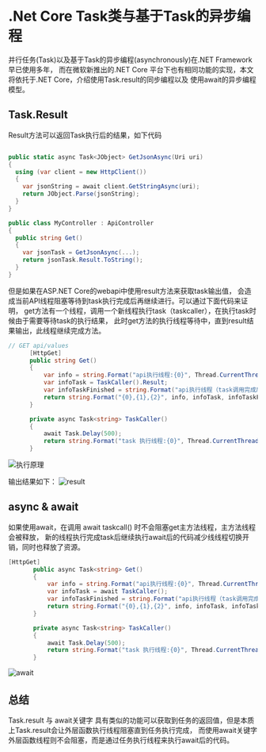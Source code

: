 # .Net Core Task类与基于Task的异步编程

并行任务(Task)以及基于Task的异步编程(asynchronously)在.NET Framework早已使用多年，
而在微软新推出的.NET Core 平台下也有相同功能的实现，本文将依托于.NET Core，介绍使用Task.result的同步编程以及
使用await的异步编程模型。

## Task.Result
Result方法可以返回Task执行后的结果，如下代码

```cs

public static async Task<JObject> GetJsonAsync(Uri uri)
{
  using (var client = new HttpClient())
  {
    var jsonString = await client.GetStringAsync(uri);
    return JObject.Parse(jsonString);
  }
}

public class MyController : ApiController
{
  public string Get()
  {
    var jsonTask = GetJsonAsync(...);
    return jsonTask.Result.ToString();
  }
}

```

但是如果在ASP.NET Core的webapi中使用result方法来获取task输出值，
会造成当前API线程阻塞等待到task执行完成后再继续进行。可以通过下面代码来证明，
get方法有一个线程，调用一个新线程执行task（taskcaller），在执行task时候由于需要等待task的执行结果，
此时get方法的执行线程等待中，直到result结果输出，此线程继续完成方法。

```cs
// GET api/values
      [HttpGet]
      public string Get()
      {
          var info = string.Format("api执行线程:{0}", Thread.CurrentThread.ManagedThreadId);
          var infoTask = TaskCaller().Result;
          var infoTaskFinished = string.Format("api执行线程（task调用完成后）:{0}", Thread.CurrentThread.ManagedThreadId);
          return string.Format("{0},{1},{2}", info, infoTask, infoTaskFinished);
      }

      private async Task<string> TaskCaller()
      {
          await Task.Delay(500);
          return string.Format("task 执行线程:{0}", Thread.CurrentThread.ManagedThreadId);
      }

```

![执行原理](http://qiniu.xdpie.com/3d145c47df4b1062a32bb256cea5a136.png?imageView2/2/w/700)

输出结果如下：
![result](http://qiniu.xdpie.com/7e3662b6cbda472f37752029ad591100.png?imageView2/2/w/700)

## async & await

如果使用await，在调用 await taskcall() 时不会阻塞get主方法线程，主方法线程会被释放，
新的线程执行完成task后继续执行await后的代码减少线线程切换开销，同时也释放了资源。

```cs
[HttpGet]
       public async Task<string> Get()
       {
           var info = string.Format("api执行线程:{0}", Thread.CurrentThread.ManagedThreadId);
           var infoTask = await TaskCaller();
           var infoTaskFinished = string.Format("api执行线程（task调用完成后）:{0}", Thread.CurrentThread.ManagedThreadId);
           return string.Format("{0},{1},{2}", info, infoTask, infoTaskFinished);
       }

       private async Task<string> TaskCaller()
       {
           await Task.Delay(500);
           return string.Format("task 执行线程:{0}", Thread.CurrentThread.ManagedThreadId);
       }

```

![await](http://qiniu.xdpie.com/9f8367a3908228b2513124c422517aa6.png)

## 总结
Task.result 与 await关键字 具有类似的功能可以获取到任务的返回值，但是本质上Task.result会让外层函数执行线程阻塞直到任务执行完成，
而使用await关键字外层函数线程则不会阻塞，而是通过任务执行线程来执行await后的代码。
